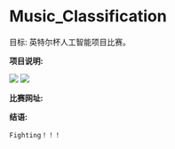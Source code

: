 # Music_Classification

目标: 英特尔杯人工智能项目比赛。

**项目说明:**  
    
![](https://img.shields.io/badge/language-python-green.svg) 
![](https://img.shields.io/badge/package-Tensorflow-redgreen.svg)  
    
**比赛网址:**  


    
**结语:**
    
    Fighting！！！
